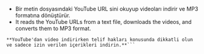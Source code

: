 * Bir metin dosyasındaki YouTube URL sini okuyup videoları indirir ve MP3 formatına dönüştürür.
* It reads the YouTube URLs from a text file, downloads the videos, and converts them to MP3 format.
```Warning
**YouTube'dan video indirirken telif hakları konusunda dikkatli olun ve sadece izin verilen içerikleri indirin.**```

